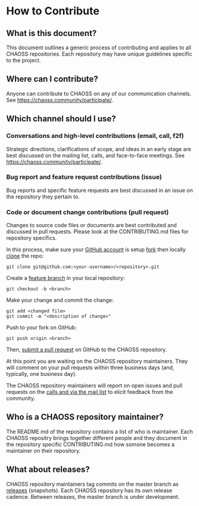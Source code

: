 # How to Contribute

## What is this document?

This document outlines a generic process of contributing and applies to all CHAOSS repositories. Each repository may have unique guidelines specific to the project.

## Where can I contribute?

Anyone can contribute to CHAOSS on any of our communication channels. See <https://chaoss.community/participate/>.

## Which channel should I use?

### Conversations and high-level contributions (email, call, f2f)

Strategic directions, clarifications of scope, and ideas in an early stage are best discussed on the mailing list, calls, and face-to-face meetings. See <https://chaoss.community/participate/>.

### Bug report and feature request contributions (issue)

Bug reports and specific feature requests are best discussed in an issue on the repository they pertain to.

### Code or document change contributions (pull request)

Changes to source code files or documents are best contributed and discussed in pull requests. Please look at the CONTRIBUTING.md files for repository specifics.

In this process, make sure your [GitHub account][ssh] is setup [fork][fork] then locally [clone][clone] the repo:

    git clone git@github.com:<your-username>/<repository>.git

Create a [feature branch][fb] in your local repository:

    git checkout -b <branch>

Make your change and commit the change:

    git add <changed file>
    git commit -m "<description of change>"

Push to your fork on GitHub:

    git push origin <branch>

Then, [submit a pull request][pr] on GitHub to the CHAOSS repository.

[ssh]: https://help.github.com/articles/connecting-to-github-with-ssh/
[fork]: https://help.github.com/articles/fork-a-repo/
[fb]: https://www.atlassian.com/git/tutorials/comparing-workflows/feature-branch-workflow
[pr]: https://github.com/thoughtbot/factory_girl_rails/compare/
[clone]: https://help.github.com/articles/cloning-a-repository/

At this point you are waiting on the CHAOSS repository maintainers. They will comment on your pull requests
within three business days (and, typically, one business day).

The CHAOSS repository maintainers will report on open issues and pull requests on the [calls and via the mail list][participate] to elicit feedback from the community.

[participate]: https://chaoss.community/participate/

## Who is a CHAOSS repository maintainer?

The README.md of the repository contains a list of who is maintainer. Each CHAOSS repositry brings together different people and they document in the repository specific CONTRIBUTING.md how somone becomes a maintainer on their repository.

## What about releases?

CHAOSS repository maintainers tag commits on the master branch as [releases][rl] (snapshots). Each CHAOSS repository has its own release cadence. Between releases, the master branch is under development.

[rl]: https://help.github.com/articles/about-releases/
